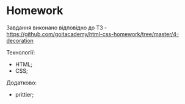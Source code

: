 # Homework 
Завдання виконано відповідно до ТЗ - https://github.com/goitacademy/html-css-homework/tree/master/4-decoration

Технології:
 - HTML;
 - CSS;

Додатково:
 - prittier;
